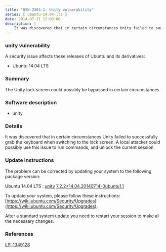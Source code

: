 ```yaml
---
title: "USN-2303-1: Unity vulnerability"
series: [ ubuntu-14.04-lts ]
date: 2014-07-31 12:00:00
description: |
    It was discovered that in certain circumstances Unity failed to successfully grab the keyboard when switching to the lock screen. A local attacker could possibly use this issue to run commands, and unlock the current session. 
--- 
```

 
### unity vulnerability

A security issue affects these releases of Ubuntu and its derivatives:

* Ubuntu 14.04 LTS

### Summary

The Unity lock screen could possibly be bypassed in certain circumstances. 

### Software description

* unity 

### Details

It was discovered that in certain circumstances Unity failed to successfully grab the keyboard when switching to the lock screen. A local attacker could possibly use this issue to run commands, and unlock the current session. 

### Update instructions

The problem can be corrected by updating your system to the following package version:

Ubuntu 14.04 LTS
 : [unity](https://launchpad.net/ubuntu/+source/unity) <span> [7.2.2+14.04.20140714-0ubuntu1.1](https://launchpad.net/ubuntu/+source/unity/7.2.2+14.04.20140714-0ubuntu1.1) </span> 

To update your system, please follow these instructions: [https://wiki.ubuntu.com/Security/Upgrades](https://wiki.ubuntu.com/Security/Upgrades).

After a standard system update you need to restart your session to make all the necessary changes. 

### References

 [LP: 1349128](https://launchpad.net/bugs/1349128)
 
